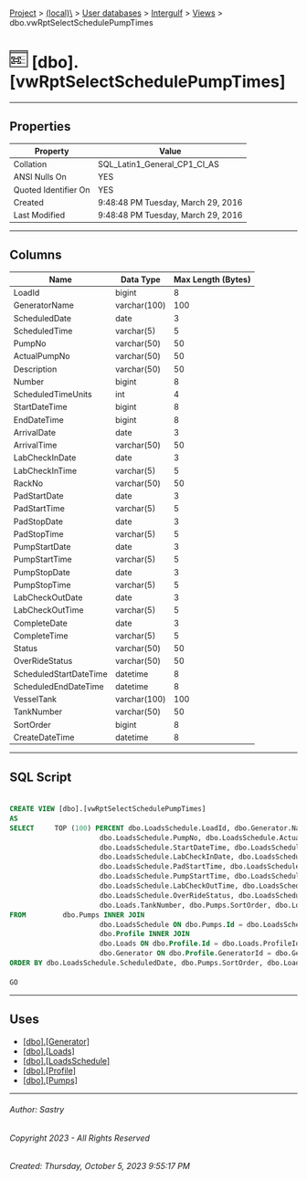 #### 

[Project](../../../../index.md) > [(local)\\](../../../index.md) > [User databases](../../index.md) > [Intergulf](../index.md) > [Views](Views.md) > dbo.vwRptSelectSchedulePumpTimes

# ![Views](../../../../Images/View32.png) [dbo].[vwRptSelectSchedulePumpTimes]

---

## <a name="#properties"></a>Properties

| Property | Value |
|---|---|
| Collation | SQL_Latin1_General_CP1_CI_AS |
| ANSI Nulls On | YES |
| Quoted Identifier On | YES |
| Created | 9:48:48 PM Tuesday, March 29, 2016 |
| Last Modified | 9:48:48 PM Tuesday, March 29, 2016 |


---

## <a name="#columns"></a>Columns

| Name | Data Type | Max Length (Bytes) |
|---|---|---|
| LoadId | bigint | 8 |
| GeneratorName | varchar(100) | 100 |
| ScheduledDate | date | 3 |
| ScheduledTime | varchar(5) | 5 |
| PumpNo | varchar(50) | 50 |
| ActualPumpNo | varchar(50) | 50 |
| Description | varchar(50) | 50 |
| Number | bigint | 8 |
| ScheduledTimeUnits | int | 4 |
| StartDateTime | bigint | 8 |
| EndDateTime | bigint | 8 |
| ArrivalDate | date | 3 |
| ArrivalTime | varchar(50) | 50 |
| LabCheckInDate | date | 3 |
| LabCheckInTime | varchar(5) | 5 |
| RackNo | varchar(50) | 50 |
| PadStartDate | date | 3 |
| PadStartTime | varchar(5) | 5 |
| PadStopDate | date | 3 |
| PadStopTime | varchar(5) | 5 |
| PumpStartDate | date | 3 |
| PumpStartTime | varchar(5) | 5 |
| PumpStopDate | date | 3 |
| PumpStopTime | varchar(5) | 5 |
| LabCheckOutDate | date | 3 |
| LabCheckOutTime | varchar(5) | 5 |
| CompleteDate | date | 3 |
| CompleteTime | varchar(5) | 5 |
| Status | varchar(50) | 50 |
| OverRideStatus | varchar(50) | 50 |
| ScheduledStartDateTime | datetime | 8 |
| ScheduledEndDateTime | datetime | 8 |
| VesselTank | varchar(100) | 100 |
| TankNumber | varchar(50) | 50 |
| SortOrder | bigint | 8 |
| CreateDateTime | datetime | 8 |


---

## <a name="#sqlscript"></a>SQL Script

```sql

CREATE VIEW [dbo].[vwRptSelectSchedulePumpTimes]
AS
SELECT     TOP (100) PERCENT dbo.LoadsSchedule.LoadId, dbo.Generator.Name AS GeneratorName, dbo.LoadsSchedule.ScheduledDate, dbo.LoadsSchedule.ScheduledTime, 
                      dbo.LoadsSchedule.PumpNo, dbo.LoadsSchedule.ActualPumpNo, dbo.Pumps.Description, dbo.Pumps.Number, dbo.LoadsSchedule.ScheduledTimeUnits, 
                      dbo.LoadsSchedule.StartDateTime, dbo.LoadsSchedule.EndDateTime, dbo.LoadsSchedule.ArrivalDate, dbo.LoadsSchedule.ArrivalTime, 
                      dbo.LoadsSchedule.LabCheckInDate, dbo.LoadsSchedule.LabCheckInTime, dbo.LoadsSchedule.RackNo, dbo.LoadsSchedule.PadStartDate, 
                      dbo.LoadsSchedule.PadStartTime, dbo.LoadsSchedule.PadStopDate, dbo.LoadsSchedule.PadStopTime, dbo.LoadsSchedule.PumpStartDate, 
                      dbo.LoadsSchedule.PumpStartTime, dbo.LoadsSchedule.PumpStopDate, dbo.LoadsSchedule.PumpStopTime, dbo.LoadsSchedule.LabCheckOutDate, 
                      dbo.LoadsSchedule.LabCheckOutTime, dbo.LoadsSchedule.CompleteDate, dbo.LoadsSchedule.CompleteTime, dbo.LoadsSchedule.Status, 
                      dbo.LoadsSchedule.OverRideStatus, dbo.LoadsSchedule.ScheduledStartDateTime, dbo.LoadsSchedule.ScheduledEndDateTime, dbo.Loads.VesselTank, 
                      dbo.Loads.TankNumber, dbo.Pumps.SortOrder, dbo.LoadsSchedule.CreateDateTime
FROM         dbo.Pumps INNER JOIN
                      dbo.LoadsSchedule ON dbo.Pumps.Id = dbo.LoadsSchedule.PumpNo LEFT OUTER JOIN
                      dbo.Profile INNER JOIN
                      dbo.Loads ON dbo.Profile.Id = dbo.Loads.ProfileId INNER JOIN
                      dbo.Generator ON dbo.Profile.GeneratorId = dbo.Generator.Id ON dbo.LoadsSchedule.LoadId = dbo.Loads.Id
ORDER BY dbo.LoadsSchedule.ScheduledDate, dbo.Pumps.SortOrder, dbo.LoadsSchedule.ScheduledTime

GO

```


---

## <a name="#uses"></a>Uses

* [[dbo].[Generator]](../Tables/dbo_Generator.md)
* [[dbo].[Loads]](../Tables/dbo_Loads.md)
* [[dbo].[LoadsSchedule]](../Tables/dbo_LoadsSchedule.md)
* [[dbo].[Profile]](../Tables/dbo_Profile.md)
* [[dbo].[Pumps]](../Tables/dbo_Pumps.md)


---

###### Author:  Sastry

###### Copyright 2023 - All Rights Reserved

###### Created: Thursday, October 5, 2023 9:55:17 PM

